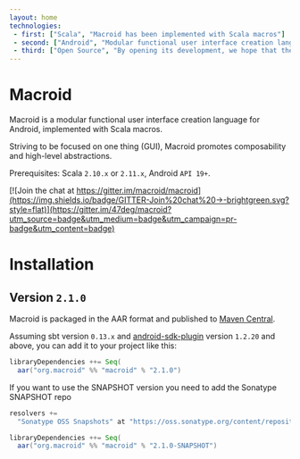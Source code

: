 ```yaml
---
layout: home
technologies:
 - first: ["Scala", "Macroid has been implemented with Scala macros"]
 - second: ["Android", "Modular functional user interface creation language for Android"]
 - third: ["Open Source", "By opening its development, we hope that the community helps us to expand and improve this project. Macroid wants you!"]
---
```


# Macroid

Macroid is a modular functional user interface creation language for Android, implemented with 
Scala macros.

Striving to be focused on one thing (GUI), Macroid promotes composability and high-level abstractions.

Prerequisites: Scala `2.10.x` or `2.11.x`, Android `API 19+`.

[![Join the chat at https://gitter.im/macroid/macroid](https://img.shields.io/badge/GITTER-Join%20chat%20→-brightgreen.svg?style=flat)](https://gitter.im/47deg/macroid?utm_source=badge&utm_medium=badge&utm_campaign=pr-badge&utm_content=badge)

# Installation

## Version `2.1.0`

Macroid is packaged in the AAR format and published to [Maven Central](http://central.maven.org/maven2/org/macroid/macroid_2.11/2.1.0/).

Assuming sbt version `0.13.x` and [android-sdk-plugin](https://github.com/scala-android/sbt-android) 
version `1.2.20` and above, you can add it to your project like this:

```scala
libraryDependencies ++= Seq(
  aar("org.macroid" %% "macroid" % "2.1.0")
```

If you want to use the SNAPSHOT version you need to add the Sonatype SNAPSHOT repo

```scala
resolvers +=
  "Sonatype OSS Snapshots" at "https://oss.sonatype.org/content/repositories/snapshots"

libraryDependencies ++= Seq(
  aar("org.macroid" %% "macroid" % "2.1.0-SNAPSHOT")
```
